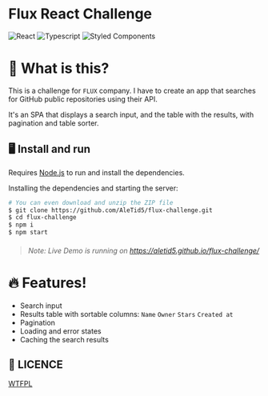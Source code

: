 # Flux React Challenge
![React](https://img.shields.io/badge/-React-20232a?logo=react&style=for-the-badge)
![Typescript](https://img.shields.io/badge/-Typescript-2c3b5a?logo=typescript&style=for-the-badge)
![Styled Components](https://img.shields.io/badge/-Material_UI-1976d2?logo=material-ui&style=for-the-badge)

# 🤔 What is this?
This is a challenge for `FLUX` company. I have to create an app
that searches for GitHub public repositories using their API.

It's an SPA that displays a search input, and the table with the results,
with pagination and table sorter.

## 🖥 Install and run

Requires [Node.js](https://nodejs.org/) to run and install the dependencies.

Installing the dependencies and starting the server:

```sh
# You can even download and unzip the ZIP file
$ git clone https://github.com/AleTid5/flux-challenge.git
$ cd flux-challenge
$ npm i
$ npm start
```

> ###### Note: Live Demo is running on https://aletid5.github.io/flux-challenge/

# 🔥 Features!
- Search input
- Results table with sortable columns: `Name` `Owner` `Stars` `Created at`
- Pagination
- Loading and error states
- Caching the search results

## 👻 LICENCE

[WTFPL](http://www.wtfpl.net/about/)
